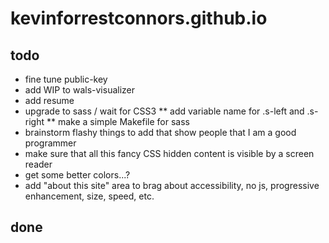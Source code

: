 # kevinforrestconnors.github.io

todo
----

* fine tune public-key
* add WIP to wals-visualizer
* add resume
* upgrade to sass / wait for CSS3
** add variable name for .s-left and .s-right
** make a simple Makefile for sass
* brainstorm flashy things to add that show people that I am a good programmer
* make sure that all this fancy CSS hidden content is visible by a screen reader
* get some better colors...?
* add "about this site" area to brag about accessibility, no js, progressive enhancement, size, speed, etc.

done
----
